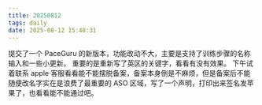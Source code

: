 ```yaml
---
title: 20250812
tags: daily
date: 2025-08-12 15:48:31
---
```

提交了一个 PaceGuru 的新版本，功能改动不大，主要是支持了训练步骤的名称输入和一些小更新。
重要的是重新写了英区的关键字，看看有没有效果。
下午试着联系 apple 客服看看能不能摆脱备案，备案本身倒是不麻烦，但是备案后不能随便改名字实在是浪费了最重要的 ASO 区域，写了一个声明，打印出来签名发苹果了，也看看能不能通过吧。